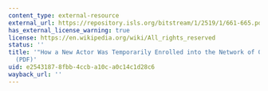 ```yaml
---
content_type: external-resource
external_url: https://repository.isls.org/bitstream/1/2519/1/661-665.pdf
has_external_license_warning: true
license: https://en.wikipedia.org/wiki/All_rights_reserved
status: ''
title: '"How a New Actor Was Temporarily Enrolled into the Network of Game Playing"
  (PDF)'
uid: e2543187-8fbb-4ccb-a10c-a0c14c1d28c6
wayback_url: ''
---
```

